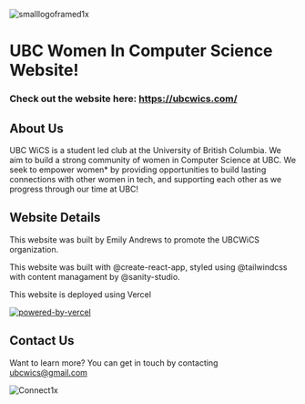 
![smalllogoframed1x](https://user-images.githubusercontent.com/74979194/156458179-67e5620a-036f-4b90-870b-67f763e83339.png)


# UBC Women In Computer Science Website!

### Check out the website here: https://ubcwics.com/

## About Us

UBC WiCS is a student led club at the University of British Columbia. We aim to build a strong community of women in Computer Science at UBC. We seek to empower women* by providing opportunities to build lasting connections with other women in tech, and supporting each other as we progress through our time at UBC!




## Website Details

This website was built by Emily Andrews to promote the UBCWiCS organization. 

This website was built with @create-react-app, styled using @tailwindcss with content managament by @sanity-studio. 

This website is deployed using Vercel 

[![powered-by-vercel](https://user-images.githubusercontent.com/74979194/156459254-0d09e573-b892-437e-bdfd-acc6d59a5330.svg)](https://vercel.com/?utm_source=ubc-wics-2021-sage&utm_campaign=oss)

## Contact Us

Want to learn more? You can get in touch by contacting ubcwics@gmail.com

![Connect1x](https://user-images.githubusercontent.com/74979194/156458039-78507d12-ca37-427a-bb00-b628cb43dac2.png)

